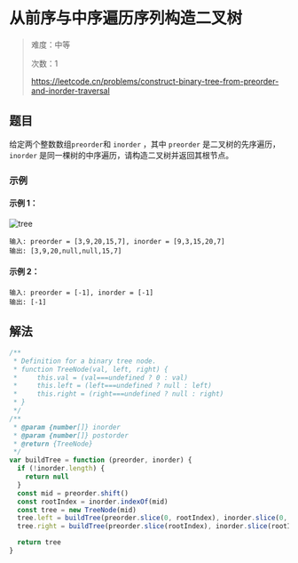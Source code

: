 # 从前序与中序遍历序列构造二叉树

> 难度：中等
>
> 次数：1
>
> https://leetcode.cn/problems/construct-binary-tree-from-preorder-and-inorder-traversal

## 题目

给定两个整数数组`preorder`和 `inorder` ，其中 `preorder` 是二叉树的先序遍历， `inorder` 是同一棵树的中序遍历，请构造二叉树并返回其根节点。

### 示例

#### 示例 1：

![tree](https://assets.leetcode.com/uploads/2021/02/19/tree.jpg)

```
输入: preorder = [3,9,20,15,7], inorder = [9,3,15,20,7]
输出: [3,9,20,null,null,15,7]
```

#### 示例 2：

```
输入: preorder = [-1], inorder = [-1]
输出: [-1]
```

## 解法

```javascript
/**
 * Definition for a binary tree node.
 * function TreeNode(val, left, right) {
 *     this.val = (val===undefined ? 0 : val)
 *     this.left = (left===undefined ? null : left)
 *     this.right = (right===undefined ? null : right)
 * }
 */
/**
 * @param {number[]} inorder
 * @param {number[]} postorder
 * @return {TreeNode}
 */
var buildTree = function (preorder, inorder) {
  if (!inorder.length) {
    return null
  }
  const mid = preorder.shift()
  const rootIndex = inorder.indexOf(mid)
  const tree = new TreeNode(mid)
  tree.left = buildTree(preorder.slice(0, rootIndex), inorder.slice(0, rootIndex))
  tree.right = buildTree(preorder.slice(rootIndex), inorder.slice(rootIndex + 1))

  return tree
}
```
